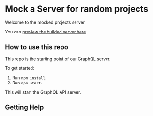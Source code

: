# Mock a Server for random projects

Welcome to the mocked projects server

You can [preview the builded server here](https://lift-off-client-demo.netlify.app/).

## How to use this repo

This repo is the starting point of our GraphQL server.

To get started:

1. Run `npm install`.
1. Run `npm start`.

This will start the GraphQL API server.

## Getting Help
